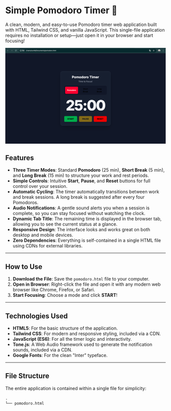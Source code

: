 # Simple Pomodoro Timer 🍅

A clean, modern, and easy-to-use Pomodoro timer web application built with HTML, Tailwind CSS, and vanilla JavaScript. This single-file application requires no installation or setup—just open it in your browser and start focusing\!

![screenshot](Screenshot.png)

## Features

  * **Three Timer Modes**: Standard **Pomodoro** (25 min), **Short Break** (5 min), and **Long Break** (15 min) to structure your work and rest periods.
  * **Simple Controls**: Intuitive **Start**, **Pause**, and **Reset** buttons for full control over your session.
  * **Automatic Cycling**: The timer automatically transitions between work and break sessions. A long break is suggested after every four Pomodoros.
  * **Audio Notifications**: A gentle sound alerts you when a session is complete, so you can stay focused without watching the clock.
  * **Dynamic Tab Title**: The remaining time is displayed in the browser tab, allowing you to see the current status at a glance.
  * **Responsive Design**: The interface looks and works great on both desktop and mobile devices.
  * **Zero Dependencies**: Everything is self-contained in a single HTML file using CDNs for external libraries.

-----

## How to Use

1.  **Download the File**: Save the `pomodoro.html` file to your computer.
2.  **Open in Browser**: Right-click the file and open it with any modern web browser like Chrome, Firefox, or Safari.
3.  **Start Focusing**: Choose a mode and click **START**\!

-----

## Technologies Used

  * **HTML5**: For the basic structure of the application.
  * **Tailwind CSS**: For modern and responsive styling, included via a CDN.
  * **JavaScript (ES6)**: For all the timer logic and interactivity.
  * **Tone.js**: A Web Audio framework used to generate the notification sounds, included via a CDN.
  * **Google Fonts**: For the clean "Inter" typeface.

-----

## File Structure

The entire application is contained within a single file for simplicity:

```
.
└── pomodoro.html
```

